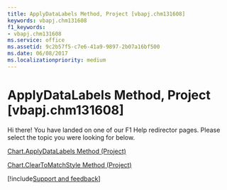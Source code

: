 ```yaml
---
title: ApplyDataLabels Method, Project [vbapj.chm131608]
keywords: vbapj.chm131608
f1_keywords:
- vbapj.chm131608
ms.service: office
ms.assetid: 9c2b57f5-c7e6-41a9-9897-2b07a16bf500
ms.date: 06/08/2017
ms.localizationpriority: medium
---
```



# ApplyDataLabels Method, Project [vbapj.chm131608]

Hi there! You have landed on one of our F1 Help redirector pages. Please select the topic you were looking for below.

[Chart.ApplyDataLabels Method (Project)](https://msdn.microsoft.com/library/cda031a4-ed86-1ec8-583d-44767785e3a1%28Office.15%29.aspx)

[Chart.ClearToMatchStyle Method (Project)](https://msdn.microsoft.com/library/6715dd6c-4213-6fc6-5cdb-5eefbaf9d875%28Office.15%29.aspx)

[!include[Support and feedback](~/includes/feedback-boilerplate.md)]